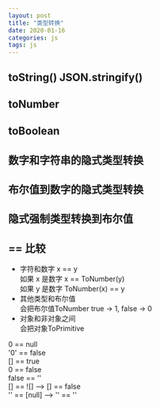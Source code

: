 ```yaml
---
layout: post
title: "类型转换"
date: 2020-01-16  
categories: js  
tags: js  
---  
```

## toString() JSON.stringify()  
## toNumber  
## toBoolean  

## 数字和字符串的隐式类型转换
## 布尔值到数字的隐式类型转换
## 隐式强制类型转换到布尔值

## == 比较  
- 字符和数字 x == y  
如果 x 是数字  x == ToNumber(y)  
如果 y 是数字  ToNumber(x) == y
- 其他类型和布尔值  
会把布尔值ToNumber true -> 1, false -> 0  
- 对象和非对象之间  
会把对象ToPrimitive  

0 == null  
'0' == false  
[] == true  
0 == false  
false == ''  
[] == ![] --> [] == false  
'' == [null] --> '' == ''  